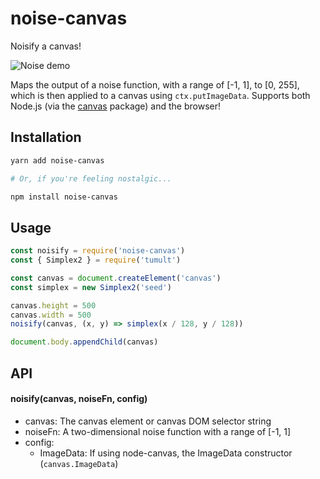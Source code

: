 # noise-canvas

Noisify a canvas!

![Noise demo](https://unpkg.com/noise-canvas@1.0.1/images/demo.png)

Maps the output of a noise function, with a range of [-1, 1], to [0, 255], which is then applied to a canvas using `ctx.putImageData`. Supports both Node.js (via the [canvas](https://www.npmjs.com/package/canvas) package) and the browser!

## Installation

```bash
yarn add noise-canvas

# Or, if you're feeling nostalgic...

npm install noise-canvas
```

## Usage

```js
const noisify = require('noise-canvas')
const { Simplex2 } = require('tumult')

const canvas = document.createElement('canvas')
const simplex = new Simplex2('seed')

canvas.height = 500
canvas.width = 500
noisify(canvas, (x, y) => simplex(x / 128, y / 128))

document.body.appendChild(canvas)
```

## API

#### noisify(canvas, noiseFn, config)

* canvas: The canvas element or canvas DOM selector string
* noiseFn: A two-dimensional noise function with a range of [-1, 1]
* config: 
  * ImageData: If using node-canvas, the ImageData constructor (`canvas.ImageData`)
